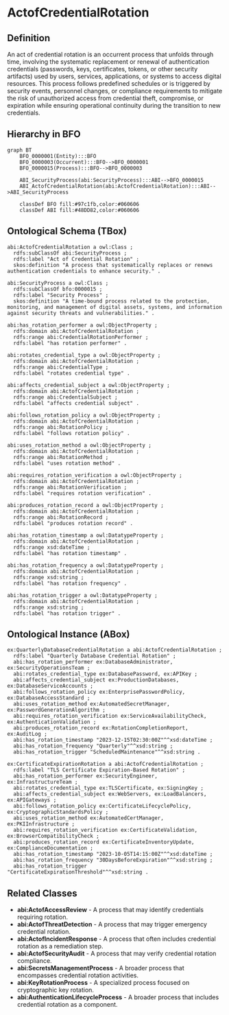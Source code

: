 # ActofCredentialRotation

## Definition
An act of credential rotation is an occurrent process that unfolds through time, involving the systematic replacement or renewal of authentication credentials (passwords, keys, certificates, tokens, or other security artifacts) used by users, services, applications, or systems to access digital resources. This process follows predefined schedules or is triggered by security events, personnel changes, or compliance requirements to mitigate the risk of unauthorized access from credential theft, compromise, or expiration while ensuring operational continuity during the transition to new credentials.

## Hierarchy in BFO
```mermaid
graph BT
    BFO_0000001(Entity):::BFO
    BFO_0000003(Occurrent):::BFO-->BFO_0000001
    BFO_0000015(Process):::BFO-->BFO_0000003
    
    ABI_SecurityProcess(abi:SecurityProcess):::ABI-->BFO_0000015
    ABI_ActofCredentialRotation(abi:ActofCredentialRotation):::ABI-->ABI_SecurityProcess
    
    classDef BFO fill:#97c1fb,color:#060606
    classDef ABI fill:#48DD82,color:#060606
```

## Ontological Schema (TBox)
```turtle
abi:ActofCredentialRotation a owl:Class ;
  rdfs:subClassOf abi:SecurityProcess ;
  rdfs:label "Act of Credential Rotation" ;
  skos:definition "A process that systematically replaces or renews authentication credentials to enhance security." .

abi:SecurityProcess a owl:Class ;
  rdfs:subClassOf bfo:0000015 ;
  rdfs:label "Security Process" ;
  skos:definition "A time-bound process related to the protection, monitoring, and management of digital assets, systems, and information against security threats and vulnerabilities." .

abi:has_rotation_performer a owl:ObjectProperty ;
  rdfs:domain abi:ActofCredentialRotation ;
  rdfs:range abi:CredentialRotationPerformer ;
  rdfs:label "has rotation performer" .

abi:rotates_credential_type a owl:ObjectProperty ;
  rdfs:domain abi:ActofCredentialRotation ;
  rdfs:range abi:CredentialType ;
  rdfs:label "rotates credential type" .

abi:affects_credential_subject a owl:ObjectProperty ;
  rdfs:domain abi:ActofCredentialRotation ;
  rdfs:range abi:CredentialSubject ;
  rdfs:label "affects credential subject" .

abi:follows_rotation_policy a owl:ObjectProperty ;
  rdfs:domain abi:ActofCredentialRotation ;
  rdfs:range abi:RotationPolicy ;
  rdfs:label "follows rotation policy" .

abi:uses_rotation_method a owl:ObjectProperty ;
  rdfs:domain abi:ActofCredentialRotation ;
  rdfs:range abi:RotationMethod ;
  rdfs:label "uses rotation method" .

abi:requires_rotation_verification a owl:ObjectProperty ;
  rdfs:domain abi:ActofCredentialRotation ;
  rdfs:range abi:RotationVerification ;
  rdfs:label "requires rotation verification" .

abi:produces_rotation_record a owl:ObjectProperty ;
  rdfs:domain abi:ActofCredentialRotation ;
  rdfs:range abi:RotationRecord ;
  rdfs:label "produces rotation record" .

abi:has_rotation_timestamp a owl:DatatypeProperty ;
  rdfs:domain abi:ActofCredentialRotation ;
  rdfs:range xsd:dateTime ;
  rdfs:label "has rotation timestamp" .

abi:has_rotation_frequency a owl:DatatypeProperty ;
  rdfs:domain abi:ActofCredentialRotation ;
  rdfs:range xsd:string ;
  rdfs:label "has rotation frequency" .

abi:has_rotation_trigger a owl:DatatypeProperty ;
  rdfs:domain abi:ActofCredentialRotation ;
  rdfs:range xsd:string ;
  rdfs:label "has rotation trigger" .
```

## Ontological Instance (ABox)
```turtle
ex:QuarterlyDatabaseCredentialRotation a abi:ActofCredentialRotation ;
  rdfs:label "Quarterly Database Credential Rotation" ;
  abi:has_rotation_performer ex:DatabaseAdministrator, ex:SecurityOperationsTeam ;
  abi:rotates_credential_type ex:DatabasePassword, ex:APIKey ;
  abi:affects_credential_subject ex:ProductionDatabases, ex:DatabaseServiceAccounts ;
  abi:follows_rotation_policy ex:EnterprisePasswordPolicy, ex:DatabaseAccessStandard ;
  abi:uses_rotation_method ex:AutomatedSecretManager, ex:PasswordGenerationAlgorithm ;
  abi:requires_rotation_verification ex:ServiceAvailabilityCheck, ex:AuthenticationValidation ;
  abi:produces_rotation_record ex:RotationCompletionReport, ex:AuditLog ;
  abi:has_rotation_timestamp "2023-12-15T02:30:00Z"^^xsd:dateTime ;
  abi:has_rotation_frequency "Quarterly"^^xsd:string ;
  abi:has_rotation_trigger "ScheduledMaintenance"^^xsd:string .

ex:CertificateExpirationRotation a abi:ActofCredentialRotation ;
  rdfs:label "TLS Certificate Expiration-Based Rotation" ;
  abi:has_rotation_performer ex:SecurityEngineer, ex:InfrastructureTeam ;
  abi:rotates_credential_type ex:TLSCertificate, ex:SigningKey ;
  abi:affects_credential_subject ex:WebServers, ex:LoadBalancers, ex:APIGateways ;
  abi:follows_rotation_policy ex:CertificateLifecyclePolicy, ex:CryptographicStandardsPolicy ;
  abi:uses_rotation_method ex:AutomatedCertManager, ex:PKIInfrastructure ;
  abi:requires_rotation_verification ex:CertificateValidation, ex:BrowserCompatibilityCheck ;
  abi:produces_rotation_record ex:CertificateInventoryUpdate, ex:ComplianceDocumentation ;
  abi:has_rotation_timestamp "2023-10-05T14:15:00Z"^^xsd:dateTime ;
  abi:has_rotation_frequency "30DaysBeforeExpiration"^^xsd:string ;
  abi:has_rotation_trigger "CertificateExpirationThreshold"^^xsd:string .
```

## Related Classes
- **abi:ActofAccessReview** - A process that may identify credentials requiring rotation.
- **abi:ActofThreatDetection** - A process that may trigger emergency credential rotation.
- **abi:ActofIncidentResponse** - A process that often includes credential rotation as a remediation step.
- **abi:ActofSecurityAudit** - A process that may verify credential rotation compliance.
- **abi:SecretsManagementProcess** - A broader process that encompasses credential rotation activities.
- **abi:KeyRotationProcess** - A specialized process focused on cryptographic key rotation.
- **abi:AuthenticationLifecycleProcess** - A broader process that includes credential rotation as a component. 